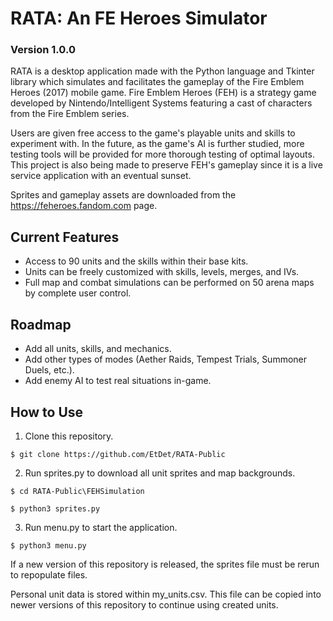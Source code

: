 # RATA: An FE Heroes Simulator</h1>
### Version 1.0.0

RATA is a desktop application made with the Python language and Tkinter library which simulates and facilitates 
the gameplay of the Fire Emblem Heroes (2017) mobile game. Fire Emblem Heroes (FEH) is a strategy game developed
by Nintendo/Intelligent Systems featuring a cast of characters from the Fire Emblem series.

Users are given free access to the game's playable units and skills to experiment with. In the future, as the 
game's AI is further studied, more testing tools will be provided for more thorough testing of optimal layouts.
This project is also being made to preserve FEH's gameplay since it is a live service application with an eventual
sunset.

Sprites and gameplay assets are downloaded from the https://feheroes.fandom.com page.

<h2>Current Features</h2>
<ul>
  <li>Access to 90 units and the skills within their base kits.</li>
  <li>Units can be freely customized with skills, levels, merges, and IVs.</li>
  <li>Full map and combat simulations can be performed on 50 arena maps by complete user control.</li>
</ul>

<h2>Roadmap</h2>
<ul>
  <li>Add all units, skills, and mechanics.</li>
  <li>Add other types of modes (Aether Raids, Tempest Trials, Summoner Duels, etc.).</li>
  <li>Add enemy AI to test real situations in-game.</li>
</ul>

<h2>How to Use</h2>

1. Clone this repository.
   
```
$ git clone https://github.com/EtDet/RATA-Public
```

2. Run sprites.py to download all unit sprites and map backgrounds.
```
$ cd RATA-Public\FEHSimulation
```
```
$ python3 sprites.py
```

3. Run menu.py to start the application.
```
$ python3 menu.py
```

If a new version of this repository is released, the sprites file must be rerun to repopulate files.

Personal unit data is stored within my_units.csv. This file can be copied into newer versions of this repository to continue using created units.

